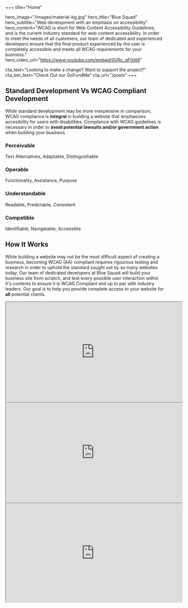 +++
title="Home"

hero_image="/images/material-bg.jpg"
hero_title="Blue Squad"
hero_subtitle="Web development with an emphasis on accessibility"
hero_content="WCAG is short for Web Content Accessibility Guidelines, and is the current industry standard for web content accessibility. In order to meet the needs of all customers, our team of dedicated and experienced developers ensure that the final product experienced by the user is completely accessible and meets all WCAG requirements for your business."
hero_video_url="https://www.youtube.com/embed/0VRc_gF0dt8"

cta_text="Looking to make a change? Want to support the project?"
cta_btn_text="Check Out our GoFundMe"
cta_url="/posts"
+++
<!--Introduction -->
<div class="home-introduction">
    <div class="chocolate-container">
        <div class="mdl-grid">
            <div class="mdl-cell mdl-cell--12-col">
                <h2 class="mdl-typography--display-2">
                    Standard Development Vs WCAG Compliant Development
                </h2>
                <p class="intro-description">
                While standard development may be more inexpensive in comparison, WCAG compliance is <strong>integral</strong> in building a website that emphasizes accesibility for
                users with disabilities. Compliance with WCAG guidelines is necessary in order to <strong>avoid potential lawsuits and/or government action</strong> when building your business. 
                </p>
                <div class="mdl-grid reasons">
                    <div class="mdl-cell mdl-cell--6-col mdl-cell--12-col-tablet mdl-cell--12-col-phone">
                        <div>
                            <i class="fas fa-wifi" style="color:#0E6BA8"></i>
                        </div>
                        <div>
                            <h3>Perceivable</h3>
                            <p>Text Alternatives, Adaptable, Distinguishable</p>
                        </div>
                    </div>
                    <div class="mdl-cell mdl-cell--6-col mdl-cell--12-col-tablet mdl-cell--12-col-phone">
                        <div>
                            <i class="fas fa-wifi" style="color:#0E6BA8"></i>
                        </div>
                        <div>
                            <h3>Operable</h3>
                            <p>Functionality, Assistance, Purpose</p>
                        </div>
                    </div>
                </div>
            <div class="mdl-grid reasons">
                <div class="mdl-cell mdl-cell--6-col mdl-cell--12-col-tablet mdl-cell--12-col-phone">
                        <div>
                            <i class="fas fa-wifi" style="color:#0E6BA8"></i>
                        </div>
                    <div>
                            <h3>Understandable</h3>
                            <p>Readable, Predictable, Consistent</p>
                        </div>
                </div>
                <div class="mdl-cell mdl-cell--6-col mdl-cell--12-col-tablet mdl-cell--12-col-phone">
                        <div>
                            <i class="fas fa-wifi" style="color:#0E6BA8"></i>
                        </div>
                    <div>
                            <h3>Compatible</h3>
                            <p>Identifiable, Navigatable, Accessible</p>
                    </div>
                </div>
            </div>
        </div>
</div>
<!-- How It Works -->
<div class="home-works">
    <div class="mdl-grid">
        <div class="mdl-cell mdl-cell--12-col">
            <h2 class="mdl-typography--display-2 section-title">
                How It Works
            </h2>
            <p class="intro-description">
            While building a website may not be the most difficult aspect of creating a business, becoming WCAG (AA) compliant requires rigourous testing and research in order to uphold the standard sought out by so many websites today. Our team of dedicated developers at Blue Squad will build your business site from scratch, and test every possible user interaction within it's contents to ensure it is WCAG Compliant and up to par with industry leaders. Our goal is to help you provide complete access to your website for <strong>all</strong> potential clients.
            </p>
            <div class="mdl-grid videos">
                <div class="mdl-cell mdl-cell--4-col mdl-cell--12-col-tablet mdl-cell--12-col-phone">
                    <iframe width="560" height="315" src="https://www.youtube.com/embed/6V0zl-pSCSs" allow="accelerometer; autoplay; encrypted-media; gyroscope; picture-in-picture" allowfullscreen></iframe>
                </div>
                <div class="mdl-cell mdl-cell--4-col mdl-cell--12-col-tablet mdl-cell--12-col-phone">
                    <iframe width="560" height="315" src="https://www.youtube.com/embed/lJjGbePeItk" allow="accelerometer; autoplay; encrypted-media; gyroscope; picture-in-picture" allowfullscreen></iframe>
                </div>
                <div class="mdl-cell mdl-cell--4-col mdl-cell--12-col-tablet mdl-cell--12-col-phone">
                    <iframe width="560" height="315" src="https://www.youtube.com/embed/20SHvU2PKsM" allow="accelerometer; autoplay; encrypted-media; gyroscope; picture-in-picture" allowfullscreen></iframe>
                </div>
            </div>
        </div>
    </div>
</div>
 